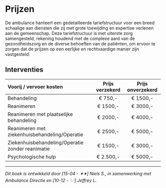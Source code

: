 # Prijzen
De ambulance hanteert een gedetailleerde tariefstructuur voor een breed schaalige aan diensten die zij met grote toewijding en expertise verlenen aan de gemeenschap. Deze tariefstructuur is met uiterste zorg samengesteld, rekening houdend met de complexe aard van de gezondheidszorg en de diverse behoeften van de patiënten, om ervoor te zorgen dat de prijzen op een eerlijke en rechtvaardige manier zijn vastgesteld.

## Interventies

| Voorij / vervoer kosten | Prijs verzekerd | Prijs onverzekerd |
|:--------------------|:---------------:|:-----------------:|
| Behandeling | € 750,- | € 1500,- |
| Reanimeren | € 1500,- | € 3000,- |
| Reanimeren met plaatselijke behandeling | € 2000,- | € 4000,- |
| Reanimeren met ziekenhuisbehandeling/Operatie | € 2500,- | € 5000,- |
| Ziekenhuisbehandeling/Operatie zonder reanimatie | € 1500,- | € 3000,- |
| Psychologische hulp | € 2.500,- | € 5000,- |
---------------------

*Dit boek is ontwikkeld door [15-04 - ✦✦] Niels S., in samenwerking met Ambulance Directie en [10-12 - 𓆩𓆪] Jeffrey L.*
